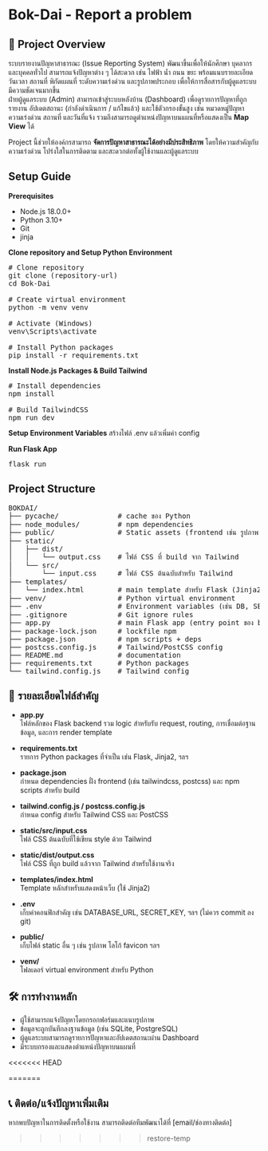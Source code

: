 # Bok-Dai - Report a problem
## 📌 Project Overview  

ระบบรายงานปัญหาสาธารณะ (Issue Reporting System) พัฒนาขึ้นเพื่อให้นักศึกษา บุคลากร และบุคคลทั่วไป สามารถแจ้งปัญหาต่าง ๆ ได้สะดวก เช่น ไฟฟ้า น้ำ ถนน ขยะ พร้อมแนบรายละเอียด วันเวลา สถานที่ พิกัดแผนที่ ระดับความเร่งด่วน และรูปภาพประกอบ เพื่อให้การสื่อสารกับผู้ดูแลระบบมีความชัดเจนมากขึ้น  
ฝ่ายผู้ดูแลระบบ (Admin) สามารถเข้าสู่ระบบหลังบ้าน (Dashboard) เพื่อดูรายการปัญหาที่ถูกรายงาน อัปเดตสถานะ (กำลังดำเนินการ / แก้ไขแล้ว) และใช้ตัวกรองขั้นสูง เช่น หมวดหมู่ปัญหา ความเร่งด่วน สถานที่ และวันที่แจ้ง รวมถึงสามารถดูตำแหน่งปัญหาบนแผนที่หรือแสดงเป็น **Map View** ได้  

Project นี้ช่วยให้องค์กรสามารถ **จัดการปัญหาสาธารณะได้อย่างมีประสิทธิภาพ** โดยให้ความสำคัญกับความเร่งด่วน โปร่งใสในการติดตาม และสะดวกต่อทั้งผู้ใช้งานและผู้ดูแลระบบ  

## Setup Guide
**Prerequisites**
- Node.js 18.0.0+
- Python 3.10+
- Git
- jinja

**Clone repository and Setup Python Environment**
<pre>
# Clone repository
git clone (repository-url)
cd Bok-Dai

# Create virtual environment
python -m venv venv

# Activate (Windows)
venv\Scripts\activate

# Install Python packages
pip install -r requirements.txt
</pre>
**Install Node.js Packages & Build Tailwind**
<pre>
# Install dependencies
npm install

# Build TailwindCSS
npm run dev
</pre>
**Setup Environment Variables**
สร้างไฟล์ .env แล้วเพิ่มค่า config

**Run Flask App**
<pre>flask run</pre>

## Project Structure
<pre>
BOKDAI/
├── pycache/              # cache ของ Python
├── node_modules/         # npm dependencies
├── public/               # Static assets (frontend เช่น รูปภาพ favicon ฯลฯ)
├── static/
│   ├── dist/
│   │   └── output.css    # ไฟล์ CSS ที่ build จาก Tailwind
│   └── src/
│       └── input.css     # ไฟล์ CSS ต้นฉบับสำหรับ Tailwind
├── templates/
│   └── index.html        # main template สำหรับ Flask (Jinja2)
├── venv/                 # Python virtual environment
├── .env                  # Environment variables (เช่น DB, SECRET_KEY)
├── .gitignore            # Git ignore rules
├── app.py                # main Flask app (entry point ของ backend)
├── package-lock.json     # lockfile npm
├── package.json          # npm scripts + deps
├── postcss.config.js     # Tailwind/PostCSS config
├── README.md             # documentation
├── requirements.txt      # Python packages
└── tailwind.config.js    # Tailwind config
</pre>

## 📂 รายละเอียดไฟล์สำคัญ

- **app.py**  
  ไฟล์หลักของ Flask backend รวม logic สำหรับรับ request, routing, การเชื่อมต่อฐานข้อมูล, และการ render template

- **requirements.txt**  
  รายการ Python packages ที่จำเป็น เช่น Flask, Jinja2, ฯลฯ

- **package.json**  
  กำหนด dependencies ฝั่ง frontend (เช่น tailwindcss, postcss) และ npm scripts สำหรับ build

- **tailwind.config.js / postcss.config.js**  
  กำหนด config สำหรับ Tailwind CSS และ PostCSS

- **static/src/input.css**  
  ไฟล์ CSS ต้นฉบับที่ใช้เขียน style ด้วย Tailwind

- **static/dist/output.css**  
  ไฟล์ CSS ที่ถูก build แล้วจาก Tailwind สำหรับใช้งานจริง

- **templates/index.html**  
  Template หลักสำหรับแสดงหน้าเว็บ (ใช้ Jinja2)

- **.env**  
  เก็บค่าคอนฟิกสำคัญ เช่น DATABASE_URL, SECRET_KEY, ฯลฯ (ไม่ควร commit ลง git)

- **public/**  
  เก็บไฟล์ static อื่น ๆ เช่น รูปภาพ โลโก้ favicon ฯลฯ

- **venv/**  
  โฟลเดอร์ virtual environment สำหรับ Python

## 🛠️ การทำงานหลัก

- ผู้ใช้สามารถแจ้งปัญหาโดยกรอกฟอร์มและแนบรูปภาพ
- ข้อมูลจะถูกบันทึกลงฐานข้อมูล (เช่น SQLite, PostgreSQL)
- ผู้ดูแลระบบสามารถดูรายการปัญหาและอัปเดตสถานะผ่าน Dashboard
- มีระบบกรองและแสดงตำแหน่งปัญหาบนแผนที่

<<<<<<< HEAD

=======
## 📞 ติดต่อ/แจ้งปัญหาเพิ่มเติม

หากพบปัญหาในการติดตั้งหรือใช้งาน สามารถติดต่อทีมพัฒนาได้ที่ [email/ช่องทางติดต่อ]
>>>>>>> restore-temp

